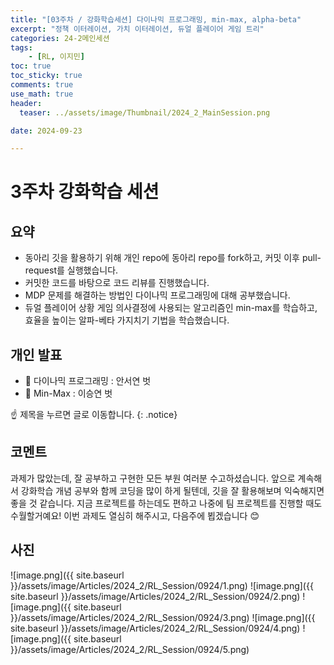 ```yaml
---
title: "[03주차 / 강화학습세션] 다이나믹 프로그래밍, min-max, alpha-beta"
excerpt: "정책 이터레이션, 가치 이터레이션, 듀얼 플레이어 게임 트리" 
categories: 24-2메인세션
tags: 
    - [RL, 이지민]
toc: true
toc_sticky: true
comments: true
use_math: true
header:
  teaser: ../assets/image/Thumbnail/2024_2_MainSession.png

date: 2024-09-23

---
```


# 3주차 강화학습 세션

## 요약

- 동아리 깃을 활용하기 위해 개인 repo에 동아리 repo를 fork하고, 커밋 이후 pull-request를 실행했습니다.
- 커밋한 코드를 바탕으로 코드 리뷰를 진행했습니다.
- MDP 문제를 해결하는 방법인 다이나믹 프로그래밍에 대해 공부했습니다.
- 듀얼 플레이어 상황 게임 의사결정에 사용되는 알고리즘인 min-max를 학습하고, 효율을 높이는 알파-베타 가지치기 기법을 학습했습니다.

## 개인 발표

- 📗 다이나믹 프로그래밍 : 안서연 벗
- 📗 Min-Max : 이승연 벗

☝️ 제목을 누르면 글로 이동합니다.
{: .notice}

## 코멘트

과제가 많았는데, 잘 공부하고 구현한 모든 부원 여러분 수고하셨습니다. 앞으로 계속해서 강화학습 개념 공부와 함께 코딩을 많이 하게 될텐데, 깃을 잘 활용해보며 익숙해지면 좋을 것 같습니다. 지금 프로젝트를 하는데도 편하고 나중에 팀 프로젝트를 진행할 때도 수월할거예요! 이번 과제도 열심히 해주시고, 다음주에 뵙겠습니다 😊

## 사진

![image.png]({{ site.baseurl }}/assets/image/Articles/2024_2/RL_Session/0924/1.png)
![image.png]({{ site.baseurl }}/assets/image/Articles/2024_2/RL_Session/0924/2.png)
![image.png]({{ site.baseurl }}/assets/image/Articles/2024_2/RL_Session/0924/3.png)
![image.png]({{ site.baseurl }}/assets/image/Articles/2024_2/RL_Session/0924/4.png)
![image.png]({{ site.baseurl }}/assets/image/Articles/2024_2/RL_Session/0924/5.png)
